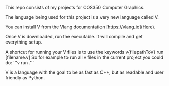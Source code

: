 This repo consists of my projects for COS350 Computer Graphics. 

The language being used for this project is a very new language called V.

You can install V from the Vlang documentation [https://vlang.io](Here).

Once V is downloaded, run the executable. It will compile and get everything setup.

A shortcut for running your V files is to use the keywords v{filepathToV} run [filename.v] 
So for example to run all v files in the current project you could do: '''v run .'''

V is a language with the goal to be as fast as C++, but as readable and user friendly as Python. 
